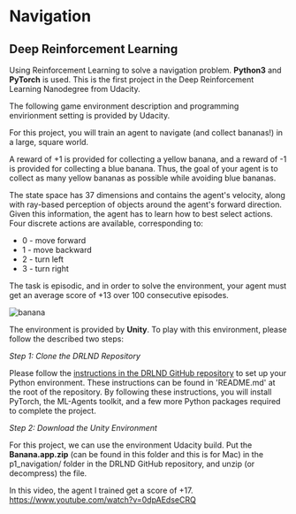 # Navigation
## Deep Reinforcement Learning
Using Reinforcement Learning to solve a navigation problem. **Python3** and **PyTorch** is used. This is the first project in the Deep Reinforcement Learning Nanodegree from Udacity.

The following game environment description and programming envirionment setting is provided by Udacity.

For this project, you will train an agent to navigate (and collect bananas!) in a large, square world.

A reward of +1 is provided for collecting a yellow banana, and a reward of -1 is provided for collecting a blue banana. Thus, the goal of your agent is to collect as many yellow bananas as possible while avoiding blue bananas.

The state space has 37 dimensions and contains the agent's velocity, along with ray-based perception of objects around the agent's forward direction. Given this information, the agent has to learn how to best select actions. Four discrete actions are available, corresponding to:

* 0 - move forward
* 1 - move backward
* 2 - turn left
* 3 - turn right

The task is episodic, and in order to solve the environment, your agent must get an average score of +13 over 100 consecutive episodes.

![banana](https://user-images.githubusercontent.com/33606479/48532564-8924d200-e866-11e8-96eb-b006a2505800.gif)

The environment is provided by **Unity**. To play with this environment, please follow the described two steps:

*Step 1: Clone the DRLND Repository*

Please follow the [instructions in the DRLND GitHub repository](https://github.com/udacity/deep-reinforcement-learning#dependencies) to set up your Python environment. These instructions can be found in 'README.md' at the root of the repository. By following these instructions, you will install PyTorch, the ML-Agents toolkit, and a few more Python packages required to complete the project.

*Step 2: Download the Unity Environment*

For this project, we can use the environment Udacity build. Put the **Banana.app.zip** (can be found in this folder and this is for Mac) in the p1_navigation/ folder in the DRLND GitHub repository, and unzip (or decompress) the file.

In this video, the agent I trained get a score of +17.
https://www.youtube.com/watch?v=0dpAEdseCRQ
